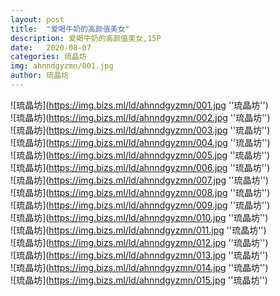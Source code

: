 ```yaml
---
layout: post
title:  "爱喝牛奶的高颜值美女"
description: 爱喝牛奶的高颜值美女,15P
date:   2020-08-07
categories: 琉晶坊
img: ahnndgyzmn/001.jpg
author: 琉晶坊
---
```


![琉晶坊](https://img.bizs.ml/ld/ahnndgyzmn/001.jpg ''琉晶坊'') <br>
![琉晶坊](https://img.bizs.ml/ld/ahnndgyzmn/002.jpg ''琉晶坊'') <br>
![琉晶坊](https://img.bizs.ml/ld/ahnndgyzmn/003.jpg ''琉晶坊'') <br>
![琉晶坊](https://img.bizs.ml/ld/ahnndgyzmn/004.jpg ''琉晶坊'') <br>
![琉晶坊](https://img.bizs.ml/ld/ahnndgyzmn/005.jpg ''琉晶坊'') <br>
![琉晶坊](https://img.bizs.ml/ld/ahnndgyzmn/006.jpg ''琉晶坊'') <br>
![琉晶坊](https://img.bizs.ml/ld/ahnndgyzmn/007.jpg ''琉晶坊'') <br>
![琉晶坊](https://img.bizs.ml/ld/ahnndgyzmn/008.jpg ''琉晶坊'') <br>
![琉晶坊](https://img.bizs.ml/ld/ahnndgyzmn/009.jpg ''琉晶坊'') <br>
![琉晶坊](https://img.bizs.ml/ld/ahnndgyzmn/010.jpg ''琉晶坊'') <br>
![琉晶坊](https://img.bizs.ml/ld/ahnndgyzmn/011.jpg ''琉晶坊'') <br>
![琉晶坊](https://img.bizs.ml/ld/ahnndgyzmn/012.jpg ''琉晶坊'') <br>
![琉晶坊](https://img.bizs.ml/ld/ahnndgyzmn/013.jpg ''琉晶坊'') <br>
![琉晶坊](https://img.bizs.ml/ld/ahnndgyzmn/014.jpg ''琉晶坊'') <br>
![琉晶坊](https://img.bizs.ml/ld/ahnndgyzmn/015.jpg ''琉晶坊'') <br>
